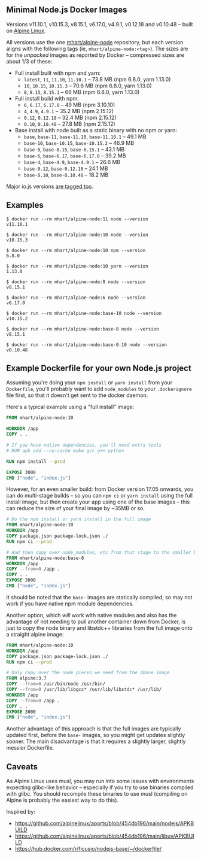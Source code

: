 Minimal Node.js Docker Images
-----------------------------

Versions v11.10.1, v10.15.3, v8.15.1, v6.17.0, v4.9.1, v0.12.18 and v0.10.48 –
built on [Alpine Linux](https://alpinelinux.org/).

All versions use the one [mhart/alpine-node](https://hub.docker.com/r/mhart/alpine-node/) repository,
but each version aligns with the following tags (ie, `mhart/alpine-node:<tag>`). The sizes are for the
*unpacked* images as reported by Docker – compressed sizes are about 1/3 of these:

- Full install built with npm and yarn:
  - `latest`, `11`, `11.10`, `11.10.1` – 73.8 MB (npm 6.8.0, yarn 1.13.0)
  - `10`, `10.15`, `10.15.3` – 70.6 MB (npm 6.8.0, yarn 1.13.0)
  - `8`, `8.15`, `8.15.1` – 66 MB (npm 6.8.0, yarn 1.13.0)
- Full install build with npm:
  - `6`, `6.17`, `6.17.0` – 49 MB (npm 3.10.10)
  - `4`, `4.9`, `4.9.1` – 35.2 MB (npm 2.15.12)
  - `0.12`, `0.12.18` – 32.4 MB (npm 2.15.12)
  - `0.10`, `0.10.48` – 27.8 MB (npm 2.15.12)
- Base install with node built as a static binary with no npm or yarn:
  - `base`, `base-11`, `base-11.10`, `base-11.10.1` – 49.1 MB
  - `base-10`, `base-10.15`, `base-10.15.2` – 46.9 MB
  - `base-8`, `base-8.15`, `base-8.15.1` – 43.1 MB
  - `base-6`, `base-6.17`, `base-6.17.0` – 39.2 MB
  - `base-4`, `base-4.9`, `base-4.9.1` – 26.6 MB
  - `base-0.12`, `base-0.12.18` – 24.1 MB
  - `base-0.10`, `base-0.10.48` – 18.2 MB

Major io.js versions [are tagged too](https://hub.docker.com/r/mhart/alpine-node/tags/).

Examples
--------

```console
$ docker run --rm mhart/alpine-node:11 node --version
v11.10.1

$ docker run --rm mhart/alpine-node:10 node --version
v10.15.3

$ docker run --rm mhart/alpine-node:10 npm --version
6.8.0

$ docker run --rm mhart/alpine-node:10 yarn --version
1.13.0

$ docker run --rm mhart/alpine-node:8 node --version
v8.15.1

$ docker run --rm mhart/alpine-node:6 node --version
v6.17.0

$ docker run --rm mhart/alpine-node:base-10 node --version
v10.15.2

$ docker run --rm mhart/alpine-node:base-8 node --version
v8.15.1

$ docker run --rm mhart/alpine-node:base-0.10 node --version
v0.10.48
```

Example Dockerfile for your own Node.js project
-----------------------------------------------

Assuming you're doing your `npm install` or `yarn install` from your
`Dockerfile`, you'll probably want to add `node_modules` to your
`.dockerignore` file first, so that it doesn't get sent to the docker daemon.

Here's a typical example using a "full install" image:

```Dockerfile
FROM mhart/alpine-node:10

WORKDIR /app
COPY . .

# If you have native dependencies, you'll need extra tools
# RUN apk add --no-cache make gcc g++ python

RUN npm install --prod

EXPOSE 3000
CMD ["node", "index.js"]
```

However, for an even smaller build: from Docker version 17.05 onwards, you can
do multi-stage builds – so you can `npm ci` or `yarn install` using the
full install image, but then create your app using one of the base images –
this can reduce the size of your final image by ~35MB or so.

```Dockerfile
# Do the npm install or yarn install in the full image
FROM mhart/alpine-node:10
WORKDIR /app
COPY package.json package-lock.json ./
RUN npm ci --prod

# And then copy over node_modules, etc from that stage to the smaller base image
FROM mhart/alpine-node:base-8
WORKDIR /app
COPY --from=0 /app .
COPY . .
EXPOSE 3000
CMD ["node", "index.js"]
```

It should be noted that the `base-` images are statically compiled, so may not
work if you have native npm module dependencies.

Another option, which *will* work with native modules and also has the advantage
of not needing to pull another container down from Docker, is just to copy the
node binary and libstdc++ libraries from the full image onto a straight alpine
image:

```Dockerfile
FROM mhart/alpine-node:10
WORKDIR /app
COPY package.json package-lock.json ./
RUN npm ci --prod

# Only copy over the node pieces we need from the above image
FROM alpine:3.7
COPY --from=0 /usr/bin/node /usr/bin/
COPY --from=0 /usr/lib/libgcc* /usr/lib/libstdc* /usr/lib/
WORKDIR /app
COPY --from=0 /app .
COPY . .
EXPOSE 3000
CMD ["node", "index.js"]
```

Another advantage of this approach is that the full images are typically
updated first, before the `base-` images, so you might get updates slightly
sooner. The main disadvantage is that it requires a slightly larger, slightly
messier Dockerfile.

Caveats
-------

As Alpine Linux uses musl, you may run into some issues with environments
expecting glibc-like behavior – especially if you try to use binaries compiled
with glibc. You should recompile these binaries to use musl (compiling on
Alpine is probably the easiest way to do this).

Inspired by:

- https://github.com/alpinelinux/aports/blob/454db196/main/nodejs/APKBUILD
- https://github.com/alpinelinux/aports/blob/454db196/main/libuv/APKBUILD
- https://hub.docker.com/r/ficusio/nodejs-base/~/dockerfile/
